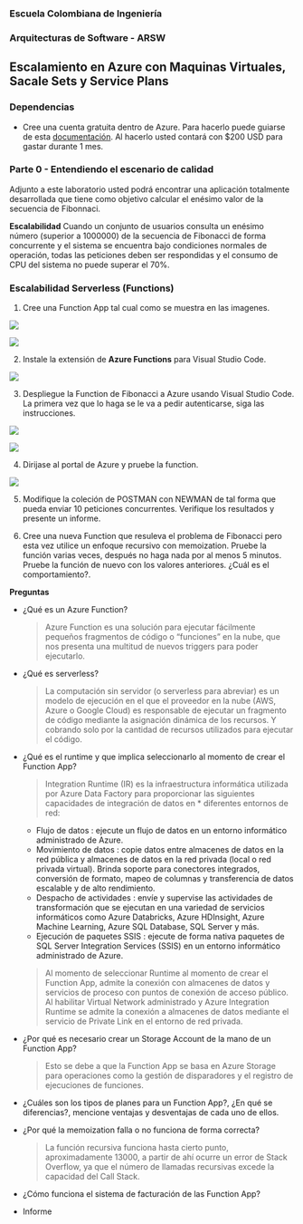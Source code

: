 ### Escuela Colombiana de Ingeniería
### Arquitecturas de Software - ARSW

## Escalamiento en Azure con Maquinas Virtuales, Sacale Sets y Service Plans

### Dependencias
* Cree una cuenta gratuita dentro de Azure. Para hacerlo puede guiarse de esta [documentación](https://azure.microsoft.com/en-us/free/search/?&ef_id=Cj0KCQiA2ITuBRDkARIsAMK9Q7MuvuTqIfK15LWfaM7bLL_QsBbC5XhJJezUbcfx-qAnfPjH568chTMaAkAsEALw_wcB:G:s&OCID=AID2000068_SEM_alOkB9ZE&MarinID=alOkB9ZE_368060503322_%2Bazure_b_c__79187603991_kwd-23159435208&lnkd=Google_Azure_Brand&dclid=CjgKEAiA2ITuBRDchty8lqPlzS4SJAC3x4k1mAxU7XNhWdOSESfffUnMNjLWcAIuikQnj3C4U8xRG_D_BwE). Al hacerlo usted contará con $200 USD para gastar durante 1 mes.

### Parte 0 - Entendiendo el escenario de calidad

Adjunto a este laboratorio usted podrá encontrar una aplicación totalmente desarrollada que tiene como objetivo calcular el enésimo valor de la secuencia de Fibonnaci.

**Escalabilidad**
Cuando un conjunto de usuarios consulta un enésimo número (superior a 1000000) de la secuencia de Fibonacci de forma concurrente y el sistema se encuentra bajo condiciones normales de operación, todas las peticiones deben ser respondidas y el consumo de CPU del sistema no puede superar el 70%.

### Escalabilidad Serverless (Functions)

1. Cree una Function App tal cual como se muestra en las  imagenes.

![](images/part3/part3-function-config.png)

![](images/part3/part3-function-configii.png)

2. Instale la extensión de **Azure Functions** para Visual Studio Code.

![](images/part3/part3-install-extension.png)

3. Despliegue la Function de Fibonacci a Azure usando Visual Studio Code. La primera vez que lo haga se le va a pedir autenticarse, siga las instrucciones.

![](images/part3/part3-deploy-function-1.png)

![](images/part3/part3-deploy-function-2.png)

4. Dirijase al portal de Azure y pruebe la function.

![](images/part3/part3-test-function.png)

5. Modifique la coleción de POSTMAN con NEWMAN de tal forma que pueda enviar 10 peticiones concurrentes. Verifique los resultados y presente un informe.

6. Cree una nueva Function que resuleva el problema de Fibonacci pero esta vez utilice un enfoque recursivo con memoization. Pruebe la función varias veces, después no haga nada por al menos 5 minutos. Pruebe la función de nuevo con los valores anteriores. ¿Cuál es el comportamiento?.

**Preguntas**

* ¿Qué es un Azure Function?
  > Azure Function es una solución para ejecutar fácilmente pequeños fragmentos de código o “funciones” en la nube, que nos presenta una multitud de nuevos triggers para poder       ejecutarlo.
* ¿Qué es serverless?
  > La computación sin servidor (o serverless para abreviar) es un modelo de ejecución en el que el proveedor en la nube (AWS, Azure o Google Cloud) es responsable de ejecutar       un fragmento de código mediante la asignación dinámica de los recursos. Y cobrando solo por la cantidad de recursos utilizados para ejecutar el código.
* ¿Qué es el runtime y que implica seleccionarlo al momento de crear el Function App?
  > Integration Runtime (IR) es la infraestructura informática utilizada por Azure Data Factory para proporcionar las siguientes capacidades de integración de datos en               * diferentes entornos de red:
    * Flujo de datos : ejecute un flujo de datos en un entorno informático administrado de Azure.
    * Movimiento de datos : copie datos entre almacenes de datos en la red pública y almacenes de datos en la red privada (local o red privada virtual). Brinda soporte para           conectores integrados, conversión de formato, mapeo de columnas y transferencia de datos escalable y de alto rendimiento.
    * Despacho de actividades : envíe y supervise las actividades de transformación que se ejecutan en una variedad de servicios informáticos como Azure Databricks, Azure             HDInsight, Azure Machine Learning, Azure SQL Database, SQL Server y más.
    * Ejecución de paquetes SSIS : ejecute de forma nativa paquetes de SQL Server Integration Services (SSIS) en un entorno informático administrado de Azure.
  > Al momento de seleccionar Runtime al momento de crear el Function App, admite la conexión con almacenes de datos y servicios de proceso con puntos de conexión de acceso         público. Al habilitar Virtual Network administrado y Azure Integration Runtime se admite la conexión a almacenes de datos mediante el servicio de Private Link en el entorno     de red privada.
* ¿Por qué es necesario crear un Storage Account de la mano de un Function App?
  > Esto se debe a que la Function App se basa en Azure Storage para operaciones como la gestión de disparadores y el registro de ejecuciones de funciones.
* ¿Cuáles son los tipos de planes para un Function App?, ¿En qué se diferencias?, mencione ventajas y desventajas de cada uno de ellos.
  
  
* ¿Por qué la memoization falla o no funciona de forma correcta?
  > La función recursiva funciona hasta cierto punto, aproximadamente 13000, a partir de ahí ocurre un error de Stack Overflow, ya que el número de llamadas recursivas excede la     capacidad del Call Stack.
* ¿Cómo funciona el sistema de facturación de las Function App?

* Informe
